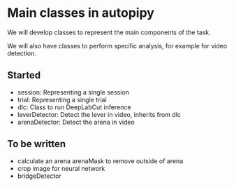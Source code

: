 # Main classes in autopipy

We will develop classes to represent the main components of the task.

We will also have classes to perform specific analysis, for example for video detection.

## Started

* session: Representing a single session
* trial: Representing a single trial
* dlc: Class to run DeepLabCut inference
* leverDetector: Detect the lever in video, inherits from dlc
* arenaDetector: Detect the arena in video

## To be written

* calculate an arena arenaMask to remove outside of arena
* crop image for neural network
* bridgeDetector

